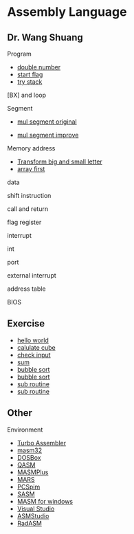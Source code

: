 # Assembly Language

## Dr. Wang Shuang

Program

* [double number](./src/wang/double-numb.asm)
* [start flag](./src/wang/start-flag.asm)
* [try stack](./src/wang/try-stack.asm)

[BX] and loop

Segment

* [mul segment original](./src/wang/mul-seg-original.asm)

* [mul segment improve](./src/wang/mul-seg-improve.asm)

Memory address

* [Transform big and small letter](./src/wang/big-small-letter.asm)
* [array first](./src/wang/array-try.asm)

data

shift instruction

call and return

flag register

interrupt

int

port

external interrupt

address table

BIOS







## Exercise

* [hello world](./src/01print-hello.asm)
* [calulate cube](./src/02cube-of-input.asm)
* [check input](./src/03input-error.asm)
* [sum](./src/04sum-1-to-100.asm)
* [bubble sort](./src/05bubble-sort-1.asm)
* [bubble sort](./src/06bubble-sort-2.asm)
* [sub routine](./src/07subroutine.asm)
* [sub routine](./src/08stack-protect.asm)

## Other

Environment

* [Turbo Assembler](./environment/tasm.md)
* [masm32](./environment/masm32.md) 
* [DOSBox](./environment/DOSBox.md)
* [QASM](./environment/QASM.md)
* [MASMPlus](./environment/MASMPlus.md)
* [MARS](./environment/MARS.md)
* [PCSpim](./environment/PCSpim.md) 
* [SASM](./environment/SASM.md)
* [MASM for windows](./environment/MASM-for-windows.md)
* [Visual Studio](./environment/visual-studio.md)
* [ASMStudio](./environment/ASMStudio.md)
* [RadASM](./environment/RadASM.md)
